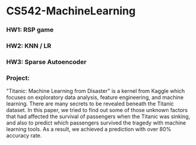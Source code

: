 # CS542-MachineLearning
### HW1: RSP game
### HW2: KNN / LR
### HW3: Sparse Autoencoder
### Project:
"Titanic: Machine Learning from Disaster" is a kernel from Kaggle which focuses on exploratory data analysis, feature engineering, and machine learning. There are many secrets to be revealed beneath the Titanic dataset. In this paper, we tried to find out some of those unknown factors that had affected the survival of passengers when the Titanic was sinking, and also to predict which passengers survived the tragedy with machine learning tools. As a result, we achieved a prediction with over 80% accuracy rate.
